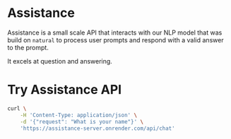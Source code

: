 # Assistance
Assistance is a small scale API that interacts with our NLP model that was build on `natural` to process user prompts and respond with a valid answer to the prompt.


It excels at question and answering.


# Try Assistance API
```bash
curl \
    -H 'Content-Type: application/json' \
    -d '{"request": "What is your name"}' \
    'https://assistance-server.onrender.com/api/chat'
```